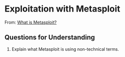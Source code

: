 # Exploitation with Metasploit
From: [What is Metasploit?](https://www.csoonline.com/article/567067/what-is-metasploit-and-how-to-use-this-popular-hacking-tool.html)



## Questions for Understanding
1. Explain what Metasploit is using non-technical terms.